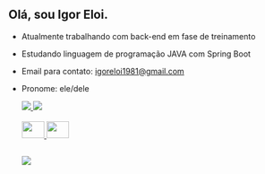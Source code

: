 ## Olá, sou Igor Eloi.

- Atualmente trabalhando com back-end em fase de treinamento
- Estudando linguagem de programação JAVA com Spring Boot
- Email para contato: igoreloi1981@gmail.com
- Pronome: ele/dele
  

  <div>
  <a href="https://github.com/igoreloidiasbranco">
  <img heigh="180em" src="https://github-readme-stats.vercel.app/api?username=igoreloidiasbranco&show_icons=true&theme=dracula&include_all_commits=true&count_private=true"/>
  <img heigh="180em" src="https://github-readme-stats.vercel.app/api/top-langs/?username=igoreloidiasbranco&layout=compact&langs_count=16&theme=dracula"/>
  </div>
  <div style="display: inline_block"><br>
  <img height="30" width="40" src="https://cdn.jsdelivr.net/gh/devicons/devicon/icons/github/github-original-wordmark.svg" />
  <img height="30" width="40" src="https://cdn.jsdelivr.net/gh/devicons/devicon/icons/java/java-original-wordmark.svg" />       
  </div>

  ##

  <div>
  <a href="https://www.linkedin.com/in/https://www.linkedin.com/in/igor-eloi-829812135" target="_blank"><img src="https://img.shields.io/badge/-LinkedIn-%230077B5?style=for-the-badge&logo=linkedin&logoColor=white" target="_blank">      </a>  
  </div>

  
